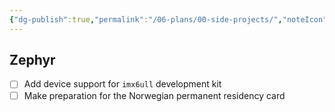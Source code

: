 ```yaml
---
{"dg-publish":true,"permalink":"/06-plans/00-side-projects/","noteIcon":"","created":"2024-05-09T10:37:59.322+02:00","updated":"2024-05-20T13:55:12.914+02:00"}
---
```


## Zephyr
- [ ] Add device support for `imx6ull` development kit
- [ ] Make preparation for the Norwegian permanent residency card